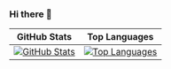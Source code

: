 ### Hi there 👋

| GitHub Stats | Top Languages |
| --- | --- |
| [![GitHub Stats](https://github-readme-stats-rajeshkppt.vercel.app/api?username=rajeshkppt&include_all_commits=true&show_icons=true&theme=midnight-purple&hide_border=true&hide=stars)](https://github.com/rajeshkppt/github-readme-stats) | [![Top Languages](https://github-readme-stats-rajeshkppt.vercel.app/api/top-langs/?username=rajeshkppt&count_private=true&layout=compact&theme=midnight-purple&hide_border=true)](https://github.com/rajeshkppt/github-readme-stats) |

<!--
**rajeshkppt/rajeshkppt** is a ✨ _special_ ✨ repository because its `README.md` (this file) appears on your GitHub profile.

Here are some ideas to get you started:

- 🔭 I’m currently working on ...
- 🌱 I’m currently learning ...
- 👯 I’m looking to collaborate on ...
- 🤔 I’m looking for help with ...
- 💬 Ask me about ...
- 📫 How to reach me: ...
- 😄 Pronouns: ...
- ⚡ Fun fact: ...
-->
